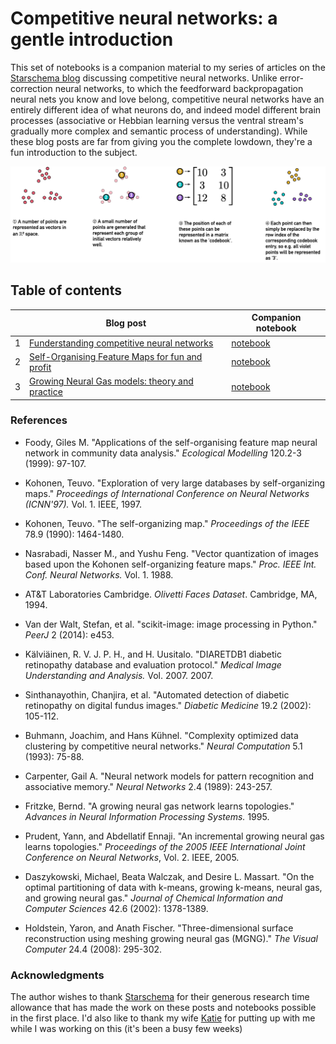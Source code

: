 # Competitive neural networks: a gentle introduction

This set of notebooks is a companion material to my series of articles on the [Starschema blog](https://medium.com/starschema-blog) discussing competitive neural networks. Unlike error-correction neural networks, to which the feedforward backpropagation neural nets you know and love belong, competitive neural networks have an entirely different idea of what neurons do, and indeed model different brain processes (associative or Hebbian learning versus the ventral stream's gradually more complex and semantic process of understanding). While these blog posts are far from giving you the complete lowdown, they're a fun introduction to the subject.

![](https://github.com/chrisvoncsefalvay/competitive-neural-networks/blob/master/assets/vq_principle.png)

## Table of contents

|   | Blog post                                       | Companion notebook  |
|---|-------------------------------------------------|---------------------|
| 1 | [Funderstanding competitive neural networks](https://medium.com/starschema-blog/funderstanding-competitive-neural-networks-f4dae1cb3c1f)      | [notebook](https://github.com/chrisvoncsefalvay/competitive-neural-networks/blob/master/01_Funderstanding_competitive_neural_networks.ipynb) | nbviewer |
| 2 | [Self-Organising Feature Maps for fun and profit](https://medium.com/starschema-blog/self-organising-feature-maps-for-fun-and-profit-d1f62930e3b9) | [notebook](https://github.com/chrisvoncsefalvay/competitive-neural-networks/blob/master/Kohonen_SOFMs.ipynb) | nbviewer |
| 3 | [Growing Neural Gas models: theory and practice](https://medium.com/starschema-blog/growing-neural-gas-models-theory-and-practice-b63e5bbe058d)  | [notebook](https://github.com/chrisvoncsefalvay/competitive-neural-networks/blob/master/03_Detecting_retinopathy_with_GNG.ipynb) | nbviewer |




### References

* Foody, Giles M. "Applications of the self-organising feature map neural network in community data analysis." _Ecological Modelling_ 120.2-3 (1999): 97-107.

* Kohonen, Teuvo. "Exploration of very large databases by self-organizing maps." _Proceedings of International Conference on Neural Networks (ICNN'97)._ Vol. 1. IEEE, 1997.

* Kohonen, Teuvo. "The self-organizing map." _Proceedings of the IEEE_ 78.9 (1990): 1464-1480.

* Nasrabadi, Nasser M., and Yushu Feng. "Vector quantization of images based upon the Kohonen self-organizing feature maps." _Proc. IEEE Int. Conf. Neural Networks._ Vol. 1. 1988.

* AT&T Laboratories Cambridge. _Olivetti Faces Dataset_. Cambridge, MA, 1994.

* Van der Walt, Stefan, et al. "scikit-image: image processing in Python." _PeerJ_ 2 (2014): e453.

* Kälviäinen, R. V. J. P. H., and H. Uusitalo. "DIARETDB1 diabetic retinopathy database and evaluation protocol." _Medical Image Understanding and Analysis._ Vol. 2007. 2007.

* Sinthanayothin, Chanjira, et al. "Automated detection of diabetic retinopathy on digital fundus images." _Diabetic Medicine_ 19.2 (2002): 105-112.

* Buhmann, Joachim, and Hans Kühnel. "Complexity optimized data clustering by competitive neural networks." _Neural Computation_ 5.1 (1993): 75-88.

* Carpenter, Gail A. "Neural network models for pattern recognition and associative memory." _Neural Networks_ 2.4 (1989): 243-257.

* Fritzke, Bernd. "A growing neural gas network learns topologies." _Advances in Neural Information Processing Systems._ 1995.

* Prudent, Yann, and Abdellatif Ennaji. "An incremental growing neural gas learns topologies." _Proceedings of the 2005 IEEE International Joint Conference on Neural Networks_, Vol. 2. IEEE, 2005.

* Daszykowski, Michael, Beata Walczak, and Desire L. Massart. "On the optimal partitioning of data with k-means, growing k-means, neural gas, and growing neural gas." _Journal of Chemical Information and Computer Sciences_ 42.6 (2002): 1378-1389.

* Holdstein, Yaron, and Anath Fischer. "Three-dimensional surface reconstruction using meshing growing neural gas (MGNG)." _The Visual Computer_ 24.4 (2008): 295-302.


### Acknowledgments

The author wishes to thank [Starschema](https://www.starschema.net) for their generous research time allowance that has made the work on these posts and notebooks possible in the first place. I'd also like to thank my wife [Katie]() for putting up with me while I was working on this (it's been a busy few weeks)
